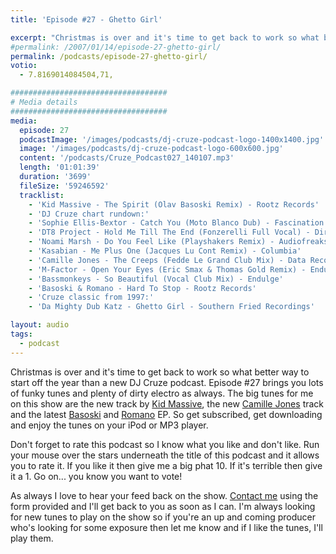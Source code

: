 ```yaml
---
title: 'Episode #27 - Ghetto Girl'

excerpt: "Christmas is over and it's time to get back to work so what better way to start off the year than a new DJ Cruze podcast. Episode #27 brings you lots of funky tunes and plenty of dirty electro as always."
#permalink: /2007/01/14/episode-27-ghetto-girl/
permalink: /podcasts/episode-27-ghetto-girl/
votio:
  - 7.8169014084504,71,

###################################
# Media details
###################################
media:
  episode: 27
  podcastImage: '/images/podcasts/dj-cruze-podcast-logo-1400x1400.jpg'
  image: '/images/podcasts/dj-cruze-podcast-logo-600x600.jpg'
  content: '/podcasts/Cruze_Podcast027_140107.mp3'
  length: '01:01:39'
  duration: '3699'
  fileSize: '59246592'
  tracklist:
    - 'Kid Massive - The Spirit (Olav Basoski Remix) - Rootz Records'
    - 'DJ Cruze chart rundown:'
    - 'Sophie Ellis-Bextor - Catch You (Moto Blanco Dub) - Fascination'
    - 'DT8 Project - Hold Me Till The End (Fonzerelli Full Vocal) - Direction Records'
    - 'Noami Marsh - Do You Feel Like (Playshakers Remix) - Audiofreaks'
    - 'Kasabian - Me Plus One (Jacques Lu Cont Remix) - Columbia'
    - 'Camille Jones - The Creeps (Fedde Le Grand Club Mix) - Data Records'
    - 'M-Factor - Open Your Eyes (Eric Smax & Thomas Gold Remix) - Endulge'
    - 'Bassmonkeys - So Beautiful (Vocal Club Mix) - Endulge'
    - 'Basoski & Romano - Hard To Stop - Rootz Records'
    - 'Cruze classic from 1997:'
    - 'Da Mighty Dub Katz - Ghetto Girl - Southern Fried Recordings'

layout: audio
tags:
  - podcast
---
```


Christmas is over and it's time to get back to work so what better way to start off the year than a new DJ Cruze podcast. Episode #27 brings you lots of funky tunes and plenty of dirty electro as always. The big tunes for me on this show are the new track by [Kid Massive][1], the new [Camille Jones][2] track and the latest [Basoski][3] and [Romano][4] EP. So get subscribed, get downloading and enjoy the tunes on your iPod or MP3 player.

Don't forget to rate this podcast so I know what you like and don't like. Run your mouse over the stars underneath the title of this podcast and it allows you to rate it. If you like it then give me a big phat 10. If it's terrible then give it a 1. Go on... you know you want to vote!

As always I love to hear your feed back on the show. [Contact me][5] using the form provided and I'll get back to you as soon as I can. I'm always looking for new tunes to play on the show so if you're an up and coming producer who's looking for some exposure then let me know and if I like the tunes, I'll play them.

[1]: http://www.kidmassive.com/
[2]: http://www.camillejones.dk/
[3]: http://www.olavbasoski.nl/
[4]: http://www.alexromano.com/
[5]: /contact
